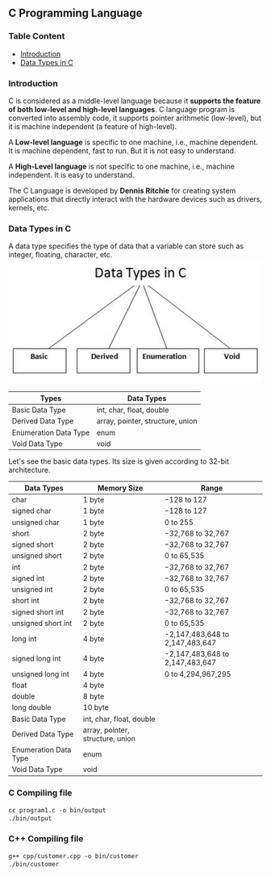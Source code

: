 ## C Programming Language

### Table Content
- [Introduction](https://github.com/fateh22/C-C-Programing/edit/main/README.md#introduction)
- [Data Types in C](https://github.com/fateh22/C-C-Programing/edit/main/README.md#introduction)

### Introduction
C is considered as a middle-level language because it **supports the feature of both low-level and high-level languages**. C language program is converted into assembly code, it supports pointer arithmetic (low-level), but it is machine independent (a feature of high-level).

A **Low-level language** is specific to one machine, i.e., machine dependent. It is machine dependent, fast to run. But it is not easy to understand.

A **High-Level language** is not specific to one machine, i.e., machine independent. It is easy to understand.

The C Language is developed by **Dennis Ritchie** for creating system applications that directly interact with the hardware devices such as drivers, kernels, etc.

### Data Types in C
A data type specifies the type of data that a variable can store such as integer, floating, character, etc.
![image](./images/data_type_in_c.png)

Types | Data Types
 ------------ | ------------- 
Basic Data Type | int, char, float, double
Derived Data Type | array, pointer, structure, union
Enumeration Data Type | enum
Void Data Type	| void

Let's see the basic data types. Its size is given according to 32-bit architecture.

Data Types | Memory Size	 | Range
 ------------ | -------------  | --------------
 char |	1 byte | −128 to 127
 signed char |	1 byte |	−128 to 127
 unsigned char |	1 byte |	0 to 255
short	| 2 byte |	−32,768 to 32,767
signed short	| 2 byte |	−32,768 to 32,767
unsigned short	| 2 byte |	0 to 65,535
int	| 2 byte |	−32,768 to 32,767
signed int	| 2 byte | 	−32,768 to 32,767
unsigned int | 2 byte |	0 to 65,535
short int	| 2 byte |	−32,768 to 32,767
signed short int	| 2 byte |	−32,768 to 32,767
unsigned short int	| 2 byte |	0 to 65,535
long int	| 4 byte | -2,147,483,648 to 2,147,483,647
signed long int	| 4 byte | 	-2,147,483,648 to 2,147,483,647
unsigned long int	| 4 byte | 0 to 4,294,967,295
float	| 4 byte	
double	| 8 byte	
long double	| 10 byte
Basic Data Type | int, char, float, double
Derived Data Type | array, pointer, structure, union
Enumeration Data Type | enum
Void Data Type	| void


### C Compiling file
```
cc program1.c -o bin/output
./bin/output
```

### C++ Compiling file
```
g++ cpp/customer.cpp -o bin/customer
./bin/customer
```

